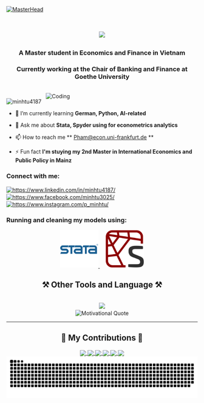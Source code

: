 [![MasterHead](https://user-images.githubusercontent.com/90236635/232446433-d5540fa2-fe28-4bb8-b929-cdb51fe61336.gif)](https://user-images.githubusercontent.com/90236635/232446433-d5540fa2-fe28-4bb8-b929-cdb51fe61336.gif)

<h1 align="center">
    <img src="https://readme-typing-svg.herokuapp.com/?font=Righteous&size=35&center=true&vCenter=true&width=500&height=70&duration=4000&lines=Hi+There!+👋;+I'm+Minh+Tú!;" />
</h1>

<h3 align="center">A Master student in Economics and Finance in Vietnam</h3>
<h3 align="center">Currently working at the Chair of Banking and Finance at Goethe University </h3>

<br/>

<img align="right" alt="Coding" width="400" src="https://cdn.dribbble.com/users/1162077/screenshots/3848914/programmer.gif">

<p align="left"> <img src="https://komarev.com/ghpvc/?username=minhtu4187&label=Profile%20views&color=0e75b6&style=flat" alt="minhtu4187" /> </p>

- 🌱 I’m currently learning **German, Python, AI-related**

- 💬 Ask me about **Stata, Spyder using for econometrics analytics**

- 📫 How to reach me ** Pham@econ.uni-frankfurt.de **

- ⚡ Fun fact **I'm stuying my 2nd Master in International Economics and Public Policy in Mainz**

<h3 align="left">Connect with me:</h3>
<a href="https://www.linkedin.com/in/minhtu4187/" target="blank"><img align="center" src="https://raw.githubusercontent.com/rahuldkjain/github-profile-readme-generator/master/src/images/icons/Social/linked-in-alt.svg" alt="https://www.linkedin.com/in/minhtu4187/" height="30" width="40" /></a>
<a href="https://www.facebook.com/minhtu3025/" target="blank"><img align="center" src="https://raw.githubusercontent.com/rahuldkjain/github-profile-readme-generator/master/src/images/icons/Social/facebook.svg" alt="https://www.facebook.com/minhtu3025/" height="30" width="40" /></a>
<a href="https://www.instagram.com/p_minhtu/" target="blank"><img align="center" src="https://raw.githubusercontent.com/rahuldkjain/github-profile-readme-generator/master/src/images/icons/Social/instagram.svg" alt="https://www.instagram.com/p_minhtu/" height="30" width="40" /></a>

<h3 align="left">Running and cleaning my models using:</h3>
<p align="center">
  
  <a href="https://www.stata.com/" target="_blank" rel="noreferrer">
    <img src="https://raw.githubusercontent.com/devicons/devicon/master/icons/stata/stata-original-wordmark.svg" alt="stata" width="100" height="100"/>
  </a> 
  &nbsp;&nbsp;&nbsp;
   <a href="https://www.spyder-ide.org" target="_blank" rel="noreferrer">
    <img src="https://raw.githubusercontent.com/devicons/devicon/master/icons/spyder/spyder-original.svg" alt="stata" width="100" height="100"/>
  </a>

<h2 align="center">⚒️ Other Tools and Language ⚒️</h2>
<br/>
<div align="center">
    <img src="https://skillicons.dev/icons?i=github,latex,python,matlab,anaconda,vscode" />
<br>
</div>

<div align="center">
  <img src="https://github-readme-quotes-bay.vercel.app/quote?quoteCategory=motivational" alt="Motivational Quote">
</div>
 
<hr/>
<div align="center">
  <h2>🐍 My Contributions 🐍</h2>
<a href="https://github.com/minhtu4187/Derivatives">
  <!-- Change the `github-readme-stats.anuraghazra1.vercel.app` to `github-readme-stats.vercel.app`  -->
  <img align="center" src="https://github-readme-stats.anuraghazra1.vercel.app/api/pin/?username=minhtu4187&repo=Derivatives&theme=merko" />
<a href="https://github.com/minhtu4187/Motherhood-Penalty-in-Vietnam">
  <!-- Change the `github-readme-stats.anuraghazra1.vercel.app` to `github-readme-stats.vercel.app`  -->
  <img align="center" src="https://github-readme-stats.anuraghazra1.vercel.app/api/pin/?username=minhtu4187&repo=Motherhood-Penalty-in-Vietnam&theme=gruvbox" />
<a href="https://github.com/minhtu4187/Genetics-Inheritance-in-Malawi">
  <!-- Change the `github-readme-stats.anuraghazra1.vercel.app` to `github-readme-stats.vercel.app`  -->
  <img align="center" src="https://github-readme-stats.anuraghazra1.vercel.app/api/pin/?username=minhtu4187&repo=Genetics-Inheritance-in-Malawi&theme=onedark" />
<a href="https://github.com/minhtu4187/Macroeconometric-Forecasting">
  <!-- Change the `github-readme-stats.anuraghazra1.vercel.app` to `github-readme-stats.vercel.app`  -->
  <img align="center" src="https://github-readme-stats.anuraghazra1.vercel.app/api/pin/?username=minhtu4187&repo=Macroeconometric-Forecasting&theme=cobalt" />    
<a href="https://github.com/minhtu4187/Financial-Econometrics">
  <!-- Change the `github-readme-stats.anuraghazra1.vercel.app` to `github-readme-stats.vercel.app`  -->
  <img align="center" src="https://github-readme-stats.anuraghazra1.vercel.app/api/pin/?username=minhtu4187&repo=Financial-Econometrics&theme=tokyonight" />
<a href="https://github.com/minhtu4187/Expected-Inflation-Analysis">
  <!-- Change the `github-readme-stats.anuraghazra1.vercel.app` to `github-readme-stats.vercel.app`  -->
  <img align="center" src="https://github-readme-stats.anuraghazra1.vercel.app/api/pin/?username=minhtu4187&repo=Expected-Inflation-Analysis&theme=dracula" />
</a>
  <br>
  <img alt="snake eating my contributions" src="https://raw.githubusercontent.com/salesp07/salesp07/output/github-contribution-grid-snake.svg" />
  
  <br/><br/><br/>
</div>
